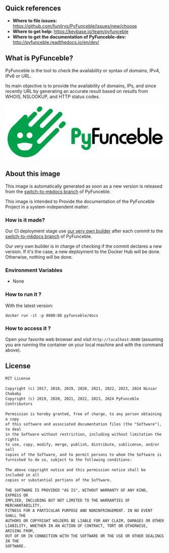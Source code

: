 ## Quick references

* **Where to file issues:** https://github.com/funilrys/PyFunceble/issues/new/choose
* **Where to get help:** https://keybase.io/team/pyfunceble
* **Where to get the documentation of PyFunceble-dev:** http://pyfunceble.readthedocs.io/en/dev/

## What is PyFunceble?

PyFunceble is the tool to check the availability or syntax of domains, IPv4, IPv6 or URL.

Its main objective is to provide the availability of domains, IPs, and since recently URL by generating an accurate result based on results from WHOIS, NSLOOKUP, and HTTP status codes.

![logo](https://raw.githubusercontent.com/PyFunceble/logo/dev/Green/HD/RM.png)

## About this image

This image is automatically generated as soon as a new version is released from the [switch-to-mkdocs branch](https://github.com/funilrys/PyFunceble/tree/swith-to-mkdocs) of PyFunceble.

This image is intended to Provide the documentation of the PyFunceble Project in a system-independent matter.

### How is it made?

Our CI deployment stage use [our very own builder](https://github.com/PyFunceble/docker) after each commit to the [switch-to-mkdocs branch](https://github.com/funilrys/PyFunceble/tree/switch-to-mkdocs) of PyFunceble.

Our very own builder is in charge of checking if the commit declares a new version. If it's the case, a new deployment to the Docker Hub will be done. Otherwise, nothing will be done.

### Environment Variables

* None

### How to run it ?


With the latest version:

```shell
docker run -it -p 8080:80 pyfunceble/docs
```

### How to access it ?

Open your favorite web browser and visit `http://localhost:8080` (assuming you are running the container on your local machine and with the command above).

## License

```
MIT License

Copyright (c) 2017, 2018, 2019, 2020, 2021, 2022, 2023, 2024 Nissar Chababy
Copyright (c) 2019, 2020, 2021, 2022, 2023, 2024 PyFunceble Contributors

Permission is hereby granted, free of charge, to any person obtaining a copy
of this software and associated documentation files (the "Software"), to deal
in the Software without restriction, including without limitation the rights
to use, copy, modify, merge, publish, distribute, sublicense, and/or sell
copies of the Software, and to permit persons to whom the Software is
furnished to do so, subject to the following conditions:

The above copyright notice and this permission notice shall be included in all
copies or substantial portions of the Software.

THE SOFTWARE IS PROVIDED "AS IS", WITHOUT WARRANTY OF ANY KIND, EXPRESS OR
IMPLIED, INCLUDING BUT NOT LIMITED TO THE WARRANTIES OF MERCHANTABILITY,
FITNESS FOR A PARTICULAR PURPOSE AND NONINFRINGEMENT. IN NO EVENT SHALL THE
AUTHORS OR COPYRIGHT HOLDERS BE LIABLE FOR ANY CLAIM, DAMAGES OR OTHER
LIABILITY, WHETHER IN AN ACTION OF CONTRACT, TORT OR OTHERWISE, ARISING FROM,
OUT OF OR IN CONNECTION WITH THE SOFTWARE OR THE USE OR OTHER DEALINGS IN THE
SOFTWARE.
```
